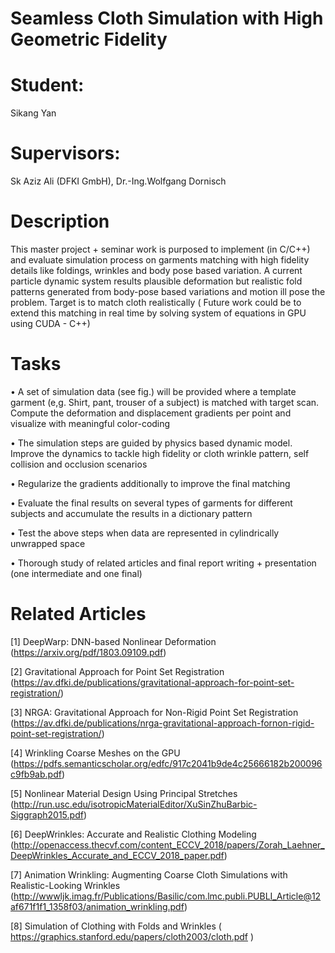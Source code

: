 # Seamless Cloth Simulation with High Geometric Fidelity

# Student: 
Sikang Yan
# Supervisors: 
Sk Aziz Ali (DFKI GmbH), Dr.-Ing.Wolfgang Dornisch

# Description
This master project + seminar work is purposed to implement (in C/C++) and evaluate simulation
process on garments matching with high fidelity details like foldings, wrinkles and body pose based
variation. A current particle dynamic system results plausible deformation but realistic fold patterns
generated from body-pose based variations and motion ill pose the problem. Target is to match
cloth realistically ( Future work could be to extend this matching in real time by solving system of
equations in GPU using CUDA - C++)

# Tasks
• A set of simulation data (see fig.) will be provided where a template garment (e,g. Shirt, pant, trouser of a subject) is matched with target scan. Compute the deformation and displacement gradients per point and visualize with meaningful color-coding


• The simulation steps are guided by physics based dynamic model. Improve the dynamics to tackle high fidelity or cloth wrinkle pattern, self collision and occlusion scenarios


• Regularize the gradients additionally to improve the final matching


• Evaluate the final results on several types of garments for different subjects and accumulate the results in a dictionary pattern


• Test the above steps when data are represented in cylindrically unwrapped space


• Thorough study of related articles and final report writing + presentation (one intermediate and one final)

# Related Articles
[1] DeepWarp: DNN-based Nonlinear Deformation (https://arxiv.org/pdf/1803.09109.pdf)


[2] Gravitational Approach for Point Set Registration (https://av.dfki.de/publications/gravitational-approach-for-point-set-registration/)


[3] NRGA: Gravitational Approach for Non-Rigid Point Set Registration (https://av.dfki.de/publications/nrga-gravitational-approach-fornon-rigid-point-set-registration/)


[4] Wrinkling Coarse Meshes on the GPU (https://pdfs.semanticscholar.org/edfc/917c2041b9de4c25666182b200096c9fb9ab.pdf)


[5] Nonlinear Material Design Using Principal Stretches (http://run.usc.edu/isotropicMaterialEditor/XuSinZhuBarbic-Siggraph2015.pdf)


[6] DeepWrinkles: Accurate and Realistic Clothing Modeling (http://openaccess.thecvf.com/content_ECCV_2018/papers/Zorah_Laehner_DeepWrinkles_Accurate_and_ECCV_2018_paper.pdf)


[7] Animation Wrinkling: Augmenting Coarse Cloth Simulations with Realistic-Looking Wrinkles (http://wwwljk.imag.fr/Publications/Basilic/com.lmc.publi.PUBLI_Article@12af671f1f1_1358f03/animation_wrinkling.pdf)


[8] Simulation of Clothing with Folds and Wrinkles ( https://graphics.stanford.edu/papers/cloth2003/cloth.pdf )
